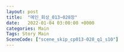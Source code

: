 ```yaml
---
layout: post
title:  "메인_회상_013~028장"
date:   2022-01-04 03:00:00 +0000
categories: Main
Tags: Story Main
SceneCode: ["scene_skip_cp013-028_q1_s10"]
---
```

